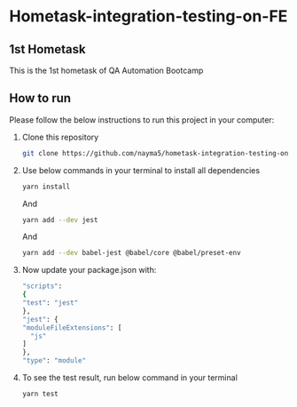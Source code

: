 # Hometask-integration-testing-on-FE

<!-- HOW TO RUN -->
## 1st Hometask
This is the 1st hometask of QA Automation Bootcamp

## How to run

Please follow the below instructions to run this project in your computer:

1. Clone this repository

   ```sh
   git clone https://github.com/nayma5/hometask-integration-testing-on-FE.git
   ```
2. Use below commands in your terminal to install all dependencies
    
   ```sh
   yarn install
   ```
   And
   ```sh
   yarn add --dev jest
   ```
   And
   ```sh
   yarn add --dev babel-jest @babel/core @babel/preset-env
   ```

3. Now update your package.json with:

    ```sh
    "scripts":
    {
    "test": "jest"
    },
    "jest": {
    "moduleFileExtensions": [
      "js"
    ]
    },
    "type": "module"
    ```

4. To see the test result, run below command in your terminal
   ```sh
   yarn test
   ``` 



    